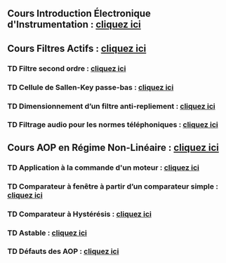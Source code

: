 ## Cours Introduction Électronique d'Instrumentation : <a href="https://afarciniegasm.github.io/Enseignement/Electronique/SE2/01_Cours_Intro_SE2.pdf" target="_blank">cliquez ici</a>  <br>

## Cours Filtres Actifs : <a href="https://afarciniegasm.github.io/Enseignement/Electronique/SE2/02_Cours_Filtres_Actifs.pdf" target="_blank">cliquez ici</a>  <br>

### TD Filtre second ordre : <a href="https://afarciniegasm.github.io/Enseignement/Electronique/SE2/03_TD_Filtre2nd.pdf" target="_blank">cliquez ici</a>  <br>

### TD Cellule de Sallen-Key passe-bas : <a href="https://afarciniegasm.github.io/Enseignement/Electronique/SE2/04_TD_Filtre2SallenKey.pdf" target="_blank">cliquez ici</a>  <br>

### TD Dimensionnement d’un filtre anti-repliement : <a href="https://afarciniegasm.github.io/Enseignement/Electronique/SE2/06_TD_Filtre2Rauch.pdf" target="_blank">cliquez ici</a>  <br>

### TD Filtrage audio pour les normes téléphoniques : <a href="https://afarciniegasm.github.io/Enseignement/Electronique/SE2/05_TD_FiltrageAudio.pdf" target="_blank">cliquez ici</a>  <br>

## Cours AOP en Régime Non-Linéaire : <a href="https://afarciniegasm.github.io/Enseignement/Electronique/SE2/07_Cours_AOP_RNL.pdf" target="_blank">cliquez ici</a>  <br>

### TD Application à la commande d'un moteur : <a href="https://afarciniegasm.github.io/Enseignement/Electronique/SE2/08_TD_AOP_RNL.pdf" target="_blank">cliquez ici</a>  <br>

### TD Comparateur à fenêtre à partir d’un comparateur simple : <a href="https://afarciniegasm.github.io/Enseignement/Electronique/SE2/09_TD_comparateur_fenetre.pdf" target="_blank">cliquez ici</a>  <br>

### TD Comparateur à Hystérésis : <a href="https://afarciniegasm.github.io/Enseignement/Electronique/SE2/10_TD_hysteresis.pdf" target="_blank">cliquez ici</a>  <br>

### TD Astable : <a href="https://afarciniegasm.github.io/Enseignement/Electronique/SE2/12_TD_AOP_Astable.pdf" target="_blank">cliquez ici</a>  <br>

### TD Défauts des AOP : <a href="https://afarciniegasm.github.io/Enseignement/Electronique/SE2/13_TD_AOP_Defauts.pdf" target="_blank">cliquez ici</a>  <br>

